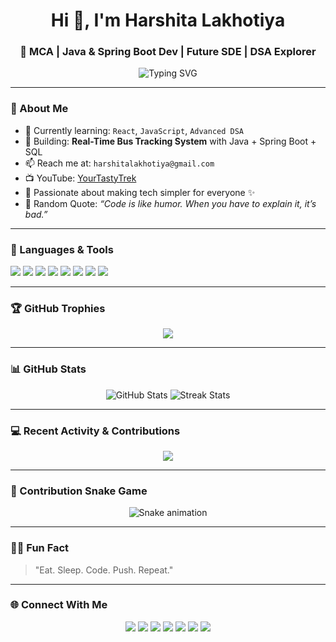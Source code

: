<h1 align="center">Hi 👋, I'm Harshita Lakhotiya</h1>
<h3 align="center">🚀 MCA | Java & Spring Boot Dev | Future SDE | DSA Explorer</h3>

<p align="center">
  <img src="https://readme-typing-svg.demolab.com?font=Fira+Code&weight=500&size=24&pause=1000&color=FF61C2&center=true&vCenter=true&width=435&lines=Welcome+to+my+Tech+World!;Java+%7C+SpringBoot+%7C+SQL+%7C+DSA;React+%7C+Fullstack+Projects+%F0%9F%92%BB" alt="Typing SVG" />
</p>

---

### 🧠 About Me

- 🌱 Currently learning: `React`, `JavaScript`, `Advanced DSA`
- 💼 Building: **Real-Time Bus Tracking System** with Java + Spring Boot + SQL
- 📫 Reach me at: `harshitalakhotiya@gmail.com`
- 📺 YouTube: [YourTastyTrek](https://www.youtube.com/@yourtastytrek)
- 🔭 Passionate about making tech simpler for everyone ✨
- 🧩 Random Quote: *“Code is like humor. When you have to explain it, it’s bad.”*

---

### 🚀 Languages & Tools

<p align="left">
  <img src="https://img.shields.io/badge/Java-ED8B00?style=for-the-badge&logo=java&logoColor=white"/>
  <img src="https://img.shields.io/badge/Spring_Boot-6DB33F?style=for-the-badge&logo=spring-boot&logoColor=white"/>
  <img src="https://img.shields.io/badge/MySQL-005C84?style=for-the-badge&logo=mysql&logoColor=white"/>
  <img src="https://img.shields.io/badge/HTML-E34F26?style=for-the-badge&logo=html5&logoColor=white"/>
  <img src="https://img.shields.io/badge/CSS-1572B6?style=for-the-badge&logo=css3&logoColor=white"/>
  <img src="https://img.shields.io/badge/JavaScript-F7DF1E?style=for-the-badge&logo=javascript&logoColor=black"/>
  <img src="https://img.shields.io/badge/React-20232A?style=for-the-badge&logo=react&logoColor=61DAFB"/>
  <img src="https://img.shields.io/badge/GitHub-000?style=for-the-badge&logo=github&logoColor=white"/>
</p>

---

### 🏆 GitHub Trophies

<p align="center">
  <img src="https://github-profile-trophy.vercel.app/?username=techyharshitalakhotiya&theme=onedark&row=2&column=3"/>
</p>

---

### 📊 GitHub Stats

<p align="center">
  <img src="https://github-readme-stats.vercel.app/api?username=techyharshitalakhotiya&show_icons=true&theme=radical" alt="GitHub Stats" />
  <img src="https://github-readme-streak-stats.herokuapp.com/?user=techyharshitalakhotiya&theme=radical" alt="Streak Stats" />
</p>

---

### 💻 Recent Activity & Contributions

<p align="center">
  <img src="https://github-readme-activity-graph.vercel.app/graph?username=techyharshitalakhotiya&theme=react-dark&hide_border=true"/>
</p>

---

### 🐍 Contribution Snake Game

<p align="center">
  <img src="https://github.com/techyharshitalakhotiya/techyharshitalakhotiya/raw/output/github-contribution-grid-snake.svg" alt="Snake animation" />
</p>

---

### 🧑‍💻 Fun Fact

> "Eat. Sleep. Code. Push. Repeat."

---

### 🌐 Connect With Me

<p align="center">
  <a href="https://www.youtube.com/@yourtastytrek" target="_blank"><img src="https://img.shields.io/badge/YouTube-FF0000?style=for-the-badge&logo=youtube&logoColor=white"/></a>
  <a href="mailto:harshitalakhotiya@gmail.com"><img src="https://img.shields.io/badge/Gmail-D14836?style=for-the-badge&logo=gmail&logoColor=white"/></a>
  <a href="https://github.com/techyharshitalakhotiya"><img src="https://img.shields.io/badge/GitHub-000?style=for-the-badge&logo=github&logoColor=white"/></a>
  <a href="https://www.instagram.com/harshitalakhotiya_28" target="_blank"><img src="https://img.shields.io/badge/Instagram-E4405F?style=for-the-badge&logo=instagram&logoColor=white"/></a>
  <a href="https://www.facebook.com/Harshita%20Lakhotiya" target="_blank"><img src="https://img.shields.io/badge/Facebook-1877F2?style=for-the-badge&logo=facebook&logoColor=white"/></a>
  <a href="https://www.pinterest.com/harshitalakhotiya_28" target="_blank"><img src="https://img.shields.io/badge/Pinterest-E60023?style=for-the-badge&logo=pinterest&logoColor=white"/></a>
  <a href="https://twitter.com/Harshita__28" target="_blank"><img src="https://img.shields.io/badge/X-000000?style=for-the-badge&logo=twitter&logoColor=white"/></a>
</p>
